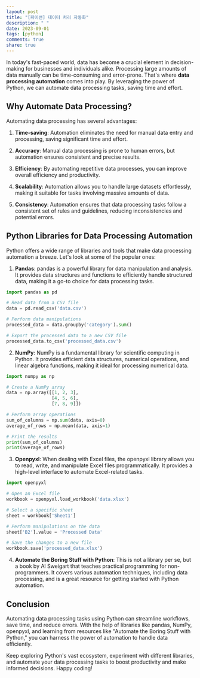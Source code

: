 ```yaml
---
layout: post
title: "[파이썬] 데이터 처리 자동화"
description: " "
date: 2023-09-01
tags: [python]
comments: true
share: true
---
```


In today's fast-paced world, data has become a crucial element in decision-making for businesses and individuals alike. Processing large amounts of data manually can be time-consuming and error-prone. That's where **data processing automation** comes into play. By leveraging the power of Python, we can automate data processing tasks, saving time and effort.

## Why Automate Data Processing?

Automating data processing has several advantages:

1. **Time-saving**: Automation eliminates the need for manual data entry and processing, saving significant time and effort.

2. **Accuracy**: Manual data processing is prone to human errors, but automation ensures consistent and precise results.

3. **Efficiency**: By automating repetitive data processes, you can improve overall efficiency and productivity.

4. **Scalability**: Automation allows you to handle large datasets effortlessly, making it suitable for tasks involving massive amounts of data.

5. **Consistency**: Automation ensures that data processing tasks follow a consistent set of rules and guidelines, reducing inconsistencies and potential errors.

## Python Libraries for Data Processing Automation

Python offers a wide range of libraries and tools that make data processing automation a breeze. Let's look at some of the popular ones:

1. **Pandas**: pandas is a powerful library for data manipulation and analysis. It provides data structures and functions to efficiently handle structured data, making it a go-to choice for data processing tasks.

```python
import pandas as pd

# Read data from a CSV file
data = pd.read_csv('data.csv')

# Perform data manipulations
processed_data = data.groupby('category').sum()

# Export the processed data to a new CSV file
processed_data.to_csv('processed_data.csv')
```

2. **NumPy**: NumPy is a fundamental library for scientific computing in Python. It provides efficient data structures, numerical operations, and linear algebra functions, making it ideal for processing numerical data.

```python
import numpy as np

# Create a NumPy array
data = np.array([[1, 2, 3],
                 [4, 5, 6],
                 [7, 8, 9]])

# Perform array operations
sum_of_columns = np.sum(data, axis=0)
average_of_rows = np.mean(data, axis=1)

# Print the results
print(sum_of_columns)
print(average_of_rows)
```

3. **Openpyxl**: When dealing with Excel files, the openpyxl library allows you to read, write, and manipulate Excel files programmatically. It provides a high-level interface to automate Excel-related tasks.

```python
import openpyxl

# Open an Excel file
workbook = openpyxl.load_workbook('data.xlsx')

# Select a specific sheet
sheet = workbook['Sheet1']

# Perform manipulations on the data
sheet['B2'].value = 'Processed Data'

# Save the changes to a new file
workbook.save('processed_data.xlsx')
```

4. **Automate the Boring Stuff with Python**: This is not a library per se, but a book by Al Sweigart that teaches practical programming for non-programmers. It covers various automation techniques, including data processing, and is a great resource for getting started with Python automation.

## Conclusion

Automating data processing tasks using Python can streamline workflows, save time, and reduce errors. With the help of libraries like pandas, NumPy, openpyxl, and learning from resources like "Automate the Boring Stuff with Python," you can harness the power of automation to handle data efficiently.

Keep exploring Python's vast ecosystem, experiment with different libraries, and automate your data processing tasks to boost productivity and make informed decisions. Happy coding!